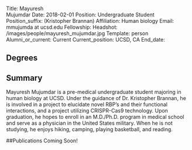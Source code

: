 Title: Mayuresh<br>Mujumdar
Date: 2018-02-01
Position: Undergraduate Student
Position_suffix: (Kristopher Brannan)
Affiliation: Human biology
Email: mmujumda at ucsd.edu
Fellowship:
Headshot: /images/people/mayuresh_mujumdar.jpg
Template: person
Alumni_or_current: Current
Current_position: UCSD, CA
End_date: 
<!-- Status: draft -->

## Degrees

## Summary

Mayuresh Mujumdar is a pre-medical undergraduate student majoring in human biology at UCSD. Under the guidance of Dr. Kristopher Brannan, he is involved in a project to elucidate novel RBP’s and their functional interactions, and a project utilizing CRISPR-Cas9 technology. Upon graduation, he hopes to enroll in an M.D./Ph.D. program in medical school and serve as a physician in the United States military. When he is not studying, he enjoys hiking, camping, playing basketball, and reading.

##Publications
Coming Soon!